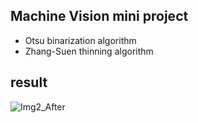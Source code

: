 ## Machine Vision mini project
- Otsu binarization algorithm
- Zhang-Suen thinning algorithm
## result
![Img2_After](https://user-images.githubusercontent.com/92884544/140973417-53336d32-1fa9-4c9a-92e0-dd2318fed2f6.jpg)

